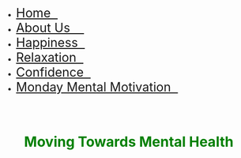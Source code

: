 <!DOCTYPE>
<html>
<head>
  <title> Moving Towards Mental Health</title>
  <link rel = "stylesheet" href = "MentalHealthWebsite.css">
</head>
<body>
  <ul class = "menu">
    <li><a href = "MentalHealthWebsite.html"; style = "font-size: 25px"> Home &nbsp </a></li>
    <li><a href = "aboutus.html"; style = "font-size: 25px"> About Us &nbsp &nbsp</a></li>
    <li><a href = "Happiness.html"; style = "font-size: 25px"> Happiness &nbsp</a></li>
    <li><a href = "Relaxation.html"; style = "font-size: 25px">Relaxation  &nbsp</a></li>
    <li><a href = "Confidence.html"; style = "font-size: 25px"> Confidence  &nbsp</a></li>
    <li><a href = "mondaymotivation.html"; style = "font-size: 25px"> Monday Mental Motivation  &nbsp</a></li>
  </ul>
<style>
  #WebsiteHeader {
    color: green;
    padding: 40px;
    text-align: center;
  }
</style>
<h1 id="WebsiteHeader">Moving Towards Mental Health</h1>
<style>
  body, html {
  height: 100%;
}
.parallax {
  background-image: url("img_mental.jpg");
  height: 100%;
  background-attachment: fixed;
  background-position: center;
  background-repeat: no-repeat;
  background-size: cover;
</style>
<div class="parallax"></div>
<div style="height:2000px;background-color:lightgreen;">
<hr style = "color:green">
<h2 class = "one">What is Mental Health?</h2>
<ul style = "font-size: 20px">
  <li>Mental health is all about our psychological, emotional, and social well-being. </li>
  <li>Especially during the COVID-19 pandemic, many people are facing a lot of stress and anxiety. </li>
  <li>This can negatively impact your physical health, mental health, and how happy you are. </li>
</ul>
<br>
<h2 class = "one "> How do we boost our mental health?</h2>
<p style = "font-size: 20px">
  You can’t always control the circumstances.
  But, you <b>CAN</b> control how you choose to react to the situation.
</p>
<p style = "font-size: 20px">
  The Key to Mental Health is engaging in activities that make you feel <ins> Happy, Relaxed, and Confident</ins>.
</p>
<p style = "font-size: 20px"> <b>
  These three things will allow you to build your emotional resilience and ultimately, improve your mental health.
</b></p>
<img src = "emptycup.jpg" alt = "empty cup"
width= "600" height="400" float = "right align = "right">
<img src = "finalmh.jph.jpg" alt = "mental health"
width= "600" height="400" float = "left align = "left">
<div class="parallax"></div>
</body>
</html>
